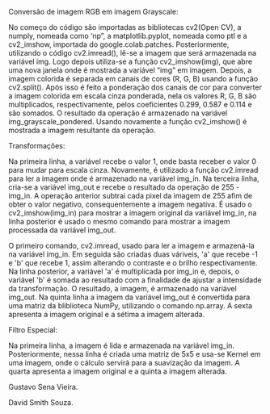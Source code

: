 Conversão de imagem RGB em imagem Grayscale:

No começo do código são importadas as bibliotecas cv2(Open CV), a numply, nomeada como ‘np”, a matplotlib.pyplot, nomeada como ptl e a cv2_imshow, importada do google.colab.patches.
Posteriormente, utilizando o código cv2.imread(), lê-se a imagem que será armazenada na variável img. Logo depois utiliza-se a função cv2_imshow(img), que abre uma nova janela onde é mostrada a variável “img” em imagem. Depois, a imagem colorida é separada em canais de cores (R, G, B) usando a função cv2.split(). Após isso é feito a ponderação dos canais de cor para converter a imagem colorida em escala cinza ponderada, nela os valores R, G, B são multiplicados, respectivamente, pelos coeficientes 0.299, 0.587 e 0.114 e são somados. O resultado da operação é armazenado na variável img_grayscale_pondered. Usando novamente a função cv2_imshow() é mostrada a imagem resultante da operação.

Transformações:

Na primeira linha, a variável recebe o valor 1, onde basta receber o valor 0 para mudar para escala cinza. Novamente, é utilizado a função cv2.imread para ler a imagem onde é armazenado na variável img_in. Na terceira linha, cria-se a variável img_out e recebe o resultado da operação de 255 - img_in. A operação anterior subtrai cada pixel da imagem de 255 afim de obter o valor negativo, consequentemente a imagem negativa. É usado o cv2_imshow(img_in) para mostrar a imagem original da variável img_in, na linha posterior é usado o mesmo comando para mostrar a imagem processada da variável img_out.

O primeiro comando, cv2.imread, usado para ler a imagem e armazená-la na variável img_in. Em seguida são criadas duas váriveis, 'a' que recebe -1 e 'b' que recebe 1, assim alterando o contraste e o brilho respectivamente. Na linha posterior, a variável 'a' é multiplicada por img_in e, depois, o variável 'b' é somada ao resultado com a finalidade de ajustar a intensidade da transformação. O resultado, a imagem, é armazenado na variável img_out. Na quinta linha a imagem da variável img_out é convertida para uma matriz da bliblioteca NumPy, utilizando o comando np.array. A sexta apresenta a imagem original e a sétima a imagem alterada.

Filtro Especial:

Na primeira linha, a imagem é lida e armazenada na variável img_in. Posteriormente, nessa linha é criada uma matriz de 5x5 e usa-se Kernel em uma imagem, onde o cálculo servirá para a suavização da imagem. A quarta apresenta a imagem original e a quinta a imagem alterada.

Gustavo Sena Vieira.

David Smith Souza.
